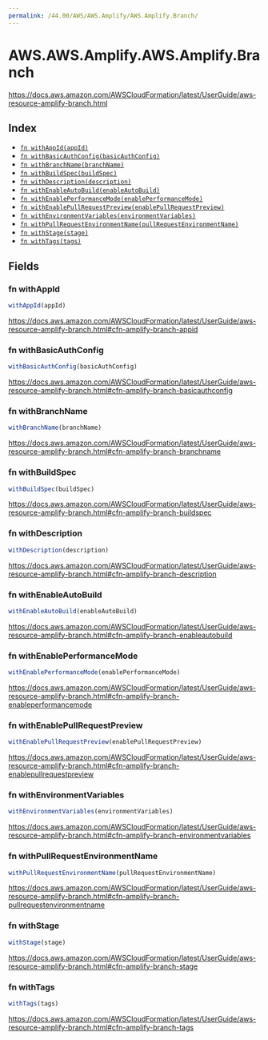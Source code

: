 ```yaml
---
permalink: /44.00/AWS/AWS.Amplify/AWS.Amplify.Branch/
---
```


# AWS.AWS.Amplify.AWS.Amplify.Branch

https://docs.aws.amazon.com/AWSCloudFormation/latest/UserGuide/aws-resource-amplify-branch.html

## Index

* [`fn withAppId(appId)`](#fn-withappid)
* [`fn withBasicAuthConfig(basicAuthConfig)`](#fn-withbasicauthconfig)
* [`fn withBranchName(branchName)`](#fn-withbranchname)
* [`fn withBuildSpec(buildSpec)`](#fn-withbuildspec)
* [`fn withDescription(description)`](#fn-withdescription)
* [`fn withEnableAutoBuild(enableAutoBuild)`](#fn-withenableautobuild)
* [`fn withEnablePerformanceMode(enablePerformanceMode)`](#fn-withenableperformancemode)
* [`fn withEnablePullRequestPreview(enablePullRequestPreview)`](#fn-withenablepullrequestpreview)
* [`fn withEnvironmentVariables(environmentVariables)`](#fn-withenvironmentvariables)
* [`fn withPullRequestEnvironmentName(pullRequestEnvironmentName)`](#fn-withpullrequestenvironmentname)
* [`fn withStage(stage)`](#fn-withstage)
* [`fn withTags(tags)`](#fn-withtags)

## Fields

### fn withAppId

```ts
withAppId(appId)
```

https://docs.aws.amazon.com/AWSCloudFormation/latest/UserGuide/aws-resource-amplify-branch.html#cfn-amplify-branch-appid

### fn withBasicAuthConfig

```ts
withBasicAuthConfig(basicAuthConfig)
```

https://docs.aws.amazon.com/AWSCloudFormation/latest/UserGuide/aws-resource-amplify-branch.html#cfn-amplify-branch-basicauthconfig

### fn withBranchName

```ts
withBranchName(branchName)
```

https://docs.aws.amazon.com/AWSCloudFormation/latest/UserGuide/aws-resource-amplify-branch.html#cfn-amplify-branch-branchname

### fn withBuildSpec

```ts
withBuildSpec(buildSpec)
```

https://docs.aws.amazon.com/AWSCloudFormation/latest/UserGuide/aws-resource-amplify-branch.html#cfn-amplify-branch-buildspec

### fn withDescription

```ts
withDescription(description)
```

https://docs.aws.amazon.com/AWSCloudFormation/latest/UserGuide/aws-resource-amplify-branch.html#cfn-amplify-branch-description

### fn withEnableAutoBuild

```ts
withEnableAutoBuild(enableAutoBuild)
```

https://docs.aws.amazon.com/AWSCloudFormation/latest/UserGuide/aws-resource-amplify-branch.html#cfn-amplify-branch-enableautobuild

### fn withEnablePerformanceMode

```ts
withEnablePerformanceMode(enablePerformanceMode)
```

https://docs.aws.amazon.com/AWSCloudFormation/latest/UserGuide/aws-resource-amplify-branch.html#cfn-amplify-branch-enableperformancemode

### fn withEnablePullRequestPreview

```ts
withEnablePullRequestPreview(enablePullRequestPreview)
```

https://docs.aws.amazon.com/AWSCloudFormation/latest/UserGuide/aws-resource-amplify-branch.html#cfn-amplify-branch-enablepullrequestpreview

### fn withEnvironmentVariables

```ts
withEnvironmentVariables(environmentVariables)
```

https://docs.aws.amazon.com/AWSCloudFormation/latest/UserGuide/aws-resource-amplify-branch.html#cfn-amplify-branch-environmentvariables

### fn withPullRequestEnvironmentName

```ts
withPullRequestEnvironmentName(pullRequestEnvironmentName)
```

https://docs.aws.amazon.com/AWSCloudFormation/latest/UserGuide/aws-resource-amplify-branch.html#cfn-amplify-branch-pullrequestenvironmentname

### fn withStage

```ts
withStage(stage)
```

https://docs.aws.amazon.com/AWSCloudFormation/latest/UserGuide/aws-resource-amplify-branch.html#cfn-amplify-branch-stage

### fn withTags

```ts
withTags(tags)
```

https://docs.aws.amazon.com/AWSCloudFormation/latest/UserGuide/aws-resource-amplify-branch.html#cfn-amplify-branch-tags